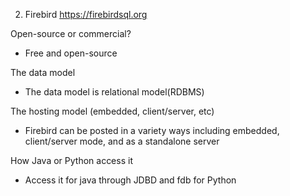 2. Firebird 
https://firebirdsql.org

Open-source or commercial?
- Free and open-source 

The data model
- The data model is relational model(RDBMS)

The hosting model (embedded, client/server, etc)
- Firebird can be posted in a variety ways including embedded, client/server mode, and as a standalone server 

How Java or Python access it
- Access it for java through JDBD and fdb for Python 
